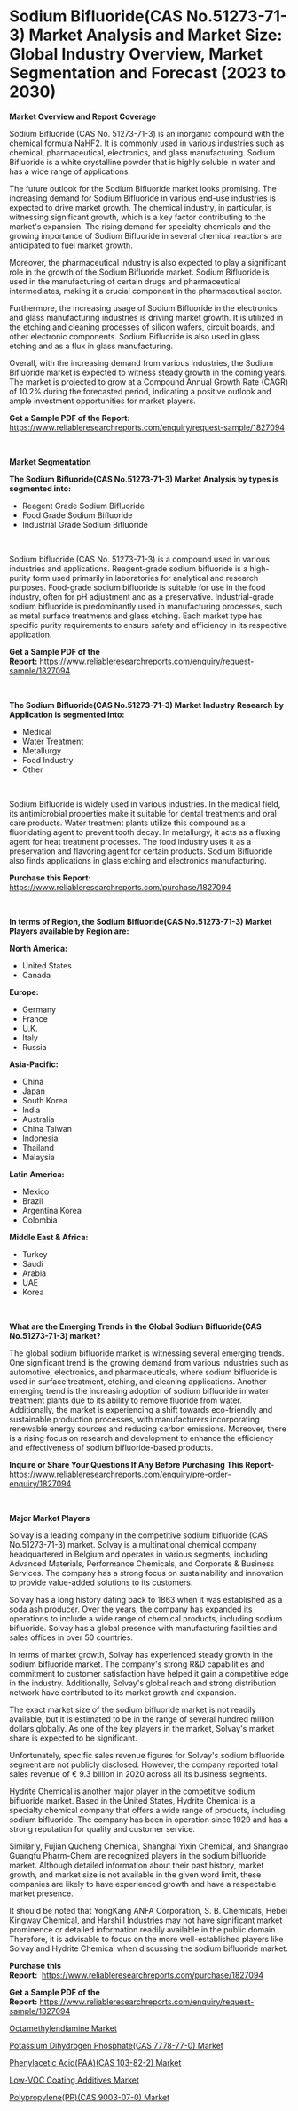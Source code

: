 <p><h1>Sodium Bifluoride(CAS No.51273-71-3) Market Analysis and Market Size: Global Industry Overview, Market Segmentation and Forecast (2023 to 2030)</h1></p><p><strong>Market Overview and Report Coverage</strong></p>
<p><p>Sodium Bifluoride (CAS No. 51273-71-3) is an inorganic compound with the chemical formula NaHF2. It is commonly used in various industries such as chemical, pharmaceutical, electronics, and glass manufacturing. Sodium Bifluoride is a white crystalline powder that is highly soluble in water and has a wide range of applications.</p><p>The future outlook for the Sodium Bifluoride market looks promising. The increasing demand for Sodium Bifluoride in various end-use industries is expected to drive market growth. The chemical industry, in particular, is witnessing significant growth, which is a key factor contributing to the market's expansion. The rising demand for specialty chemicals and the growing importance of Sodium Bifluoride in several chemical reactions are anticipated to fuel market growth.</p><p>Moreover, the pharmaceutical industry is also expected to play a significant role in the growth of the Sodium Bifluoride market. Sodium Bifluoride is used in the manufacturing of certain drugs and pharmaceutical intermediates, making it a crucial component in the pharmaceutical sector.</p><p>Furthermore, the increasing usage of Sodium Bifluoride in the electronics and glass manufacturing industries is driving market growth. It is utilized in the etching and cleaning processes of silicon wafers, circuit boards, and other electronic components. Sodium Bifluoride is also used in glass etching and as a flux in glass manufacturing.</p><p>Overall, with the increasing demand from various industries, the Sodium Bifluoride market is expected to witness steady growth in the coming years. The market is projected to grow at a Compound Annual Growth Rate (CAGR) of 10.2% during the forecasted period, indicating a positive outlook and ample investment opportunities for market players.</p></p>
<p><strong>Get a Sample PDF of the Report:</strong> <a href="https://www.reliableresearchreports.com/enquiry/request-sample/1827094">https://www.reliableresearchreports.com/enquiry/request-sample/1827094</a></p>
<p>&nbsp;</p>
<p><strong>Market Segmentation</strong></p>
<p><strong>The Sodium Bifluoride(CAS No.51273-71-3) Market Analysis by types is segmented into:</strong></p>
<p><ul><li>Reagent Grade Sodium Bifluoride</li><li>Food Grade Sodium Bifluoride</li><li>Industrial Grade Sodium Bifluoride</li></ul></p>
<p>&nbsp;</p>
<p><p>Sodium bifluoride (CAS No. 51273-71-3) is a compound used in various industries and applications. Reagent-grade sodium bifluoride is a high-purity form used primarily in laboratories for analytical and research purposes. Food-grade sodium bifluoride is suitable for use in the food industry, often for pH adjustment and as a preservative. Industrial-grade sodium bifluoride is predominantly used in manufacturing processes, such as metal surface treatments and glass etching. Each market type has specific purity requirements to ensure safety and efficiency in its respective application.</p></p>
<p><strong>Get a Sample PDF of the Report:</strong>&nbsp;<a href="https://www.reliableresearchreports.com/enquiry/request-sample/1827094">https://www.reliableresearchreports.com/enquiry/request-sample/1827094</a></p>
<p>&nbsp;</p>
<p><strong>The Sodium Bifluoride(CAS No.51273-71-3) Market Industry Research by Application is segmented into:</strong></p>
<p><ul><li>Medical</li><li>Water Treatment</li><li>Metallurgy</li><li>Food Industry</li><li>Other</li></ul></p>
<p>&nbsp;</p>
<p><p>Sodium Bifluoride is widely used in various industries. In the medical field, its antimicrobial properties make it suitable for dental treatments and oral care products. Water treatment plants utilize this compound as a fluoridating agent to prevent tooth decay. In metallurgy, it acts as a fluxing agent for heat treatment processes. The food industry uses it as a preservation and flavoring agent for certain products. Sodium Bifluoride also finds applications in glass etching and electronics manufacturing.</p></p>
<p><strong>Purchase this Report:</strong>&nbsp; <a href="https://www.reliableresearchreports.com/purchase/1827094">https://www.reliableresearchreports.com/purchase/1827094</a></p>
<p>&nbsp;</p>
<p><strong>In terms of Region, the Sodium Bifluoride(CAS No.51273-71-3) Market Players available by Region are:</strong></p>
<p>
    <p> <strong> North America: </strong>
        <ul>
            <li>United States</li>
            <li>Canada</li>
        </ul>
        </p> 
    <p> <strong> Europe: </strong>
        <ul>
            <li>Germany</li>
            <li>France</li>
            <li>U.K.</li>
            <li>Italy</li>
            <li>Russia</li>
        </ul>
        </p> 
    <p> <strong> Asia-Pacific: </strong>
        <ul>
            <li>China</li>
            <li>Japan</li>
            <li>South Korea</li>
            <li>India</li>
            <li>Australia</li>
            <li>China Taiwan</li>
            <li>Indonesia</li>
            <li>Thailand</li>
            <li>Malaysia</li>
        </ul>
        </p> 
    <p> <strong> Latin America: </strong>
        <ul>
            <li>Mexico</li>
            <li>Brazil</li>
            <li>Argentina Korea</li>
            <li>Colombia</li>
        </ul>
        </p> 
    <p> <strong> Middle East & Africa: </strong>
        <ul>
            <li>Turkey</li>
            <li>Saudi</li>
            <li>Arabia</li>
            <li>UAE</li>
            <li>Korea</li>
        </ul>
    </p>
    </p>
<p>&nbsp;</p>
<p><strong>What are the Emerging Trends in the Global Sodium Bifluoride(CAS No.51273-71-3) market?</strong></p>
<p><p>The global sodium bifluoride market is witnessing several emerging trends. One significant trend is the growing demand from various industries such as automotive, electronics, and pharmaceuticals, where sodium bifluoride is used in surface treatment, etching, and cleaning applications. Another emerging trend is the increasing adoption of sodium bifluoride in water treatment plants due to its ability to remove fluoride from water. Additionally, the market is experiencing a shift towards eco-friendly and sustainable production processes, with manufacturers incorporating renewable energy sources and reducing carbon emissions. Moreover, there is a rising focus on research and development to enhance the efficiency and effectiveness of sodium bifluoride-based products.</p></p>
<p><strong>Inquire or Share Your Questions If Any Before Purchasing This Report</strong>- <a href="https://www.reliableresearchreports.com/enquiry/pre-order-enquiry/1827094">https://www.reliableresearchreports.com/enquiry/pre-order-enquiry/1827094</a></p>
<p>&nbsp;</p>
<p><strong>Major Market Players</strong></p>
<p><p>Solvay is a leading company in the competitive sodium bifluoride (CAS No.51273-71-3) market. Solvay is a multinational chemical company headquartered in Belgium and operates in various segments, including Advanced Materials, Performance Chemicals, and Corporate & Business Services. The company has a strong focus on sustainability and innovation to provide value-added solutions to its customers.</p><p>Solvay has a long history dating back to 1863 when it was established as a soda ash producer. Over the years, the company has expanded its operations to include a wide range of chemical products, including sodium bifluoride. Solvay has a global presence with manufacturing facilities and sales offices in over 50 countries.</p><p>In terms of market growth, Solvay has experienced steady growth in the sodium bifluoride market. The company's strong R&D capabilities and commitment to customer satisfaction have helped it gain a competitive edge in the industry. Additionally, Solvay's global reach and strong distribution network have contributed to its market growth and expansion.</p><p>The exact market size of the sodium bifluoride market is not readily available, but it is estimated to be in the range of several hundred million dollars globally. As one of the key players in the market, Solvay's market share is expected to be significant.</p><p>Unfortunately, specific sales revenue figures for Solvay's sodium bifluoride segment are not publicly disclosed. However, the company reported total sales revenue of € 9.3 billion in 2020 across all its business segments.</p><p>Hydrite Chemical is another major player in the competitive sodium bifluoride market. Based in the United States, Hydrite Chemical is a specialty chemical company that offers a wide range of products, including sodium bifluoride. The company has been in operation since 1929 and has a strong reputation for quality and customer service.</p><p>Similarly, Fujian Qucheng Chemical, Shanghai Yixin Chemical, and Shangrao Guangfu Pharm-Chem are recognized players in the sodium bifluoride market. Although detailed information about their past history, market growth, and market size is not available in the given word limit, these companies are likely to have experienced growth and have a respectable market presence.</p><p>It should be noted that YongKang ANFA Corporation, S. B. Chemicals, Hebei Kingway Chemical, and Harshill Industries may not have significant market prominence or detailed information readily available in the public domain. Therefore, it is advisable to focus on the more well-established players like Solvay and Hydrite Chemical when discussing the sodium bifluoride market.</p></p>
<p><strong>Purchase this Report:</strong>&nbsp;&nbsp;<a href="https://www.reliableresearchreports.com/purchase/1827094">https://www.reliableresearchreports.com/purchase/1827094</a></p>
<p></p>
<p><strong>Get a Sample PDF of the Report:</strong>&nbsp;<a href="https://www.reliableresearchreports.com/enquiry/request-sample/1827094">https://www.reliableresearchreports.com/enquiry/request-sample/1827094</a></p>
<p><p><a href="https://github.com/gshchiplitsov/Market-Research-Report-List-1/blob/main/octamethylendiamine-market.md">Octamethylendiamine Market</a></p><p><a href="https://github.com/rahu1501/Market-Research-Report-List-1/blob/main/potassium-dihydrogen-phosphatecas-7778-77-0-market.md">Potassium Dihydrogen Phosphate(CAS 7778-77-0) Market</a></p><p><a href="https://github.com/rahu1505/Market-Research-Report-List-1/blob/main/phenylacetic-acidpaacas-103-82-2-market.md">Phenylacetic Acid(PAA)(CAS 103-82-2) Market</a></p><p><a href="https://github.com/rahu1503/Market-Research-Report-List-1/blob/main/low-voc-coating-additives-market.md">Low-VOC Coating Additives Market</a></p><p><a href="https://github.com/rahu1502/Market-Research-Report-List-1/blob/main/polypropyleneppcas-9003-07-0-market.md">Polypropylene(PP)(CAS 9003-07-0) Market</a></p></p>